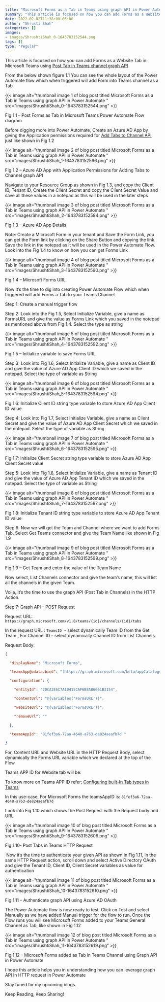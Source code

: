 ```yaml
---
title: "Microsoft Forms as a Tab in Teams using graph API in Power Automate"
summary: "This article is focused on how you can add Forms as a Website Tab in Microsoft Teams using Post Tab in Teams channel graph API"
date: 2022-02-02T11:38:00-05:00
author: "Shrusti Shah"
categories: []
images: 
- images/ShrushtiShah_0-1643783152544.png
tags: []
type: "regular"
---
```


This article is focused on how you can add Forms as a Website Tab in Microsoft Teams using [Post Tab in Teams channel graph API](https://docs.microsoft.com/en-us/graph/api/channel-post-tabs?view=graph-rest-1.0)

From the below shown figure 1.1 You can see the whole layout of the Power Automate flow which when triggered will add Form into Teams channel as a Tab

{{< image alt="thumbnail image 1 of blog post titled Microsoft Forms as a Tab in Teams using graph API in Power Automate " src="images/ShrushtiShah_0-1643783152544.png" >}}

Fig 1.1 – Post Forms as Tab in Microsoft Teams Power Automate Flow diagram

Before digging more into Power Automate, Create an Azure AD App by giving the Application permissions required for [Add Tabs to Channel API](https://docs.microsoft.com/en-us/graph/api/channel-post-tabs?view=graph-rest-1.0) just like shown in Fig 1.2

{{< image alt="thumbnail image 2 of blog post titled Microsoft Forms as a Tab in Teams using graph API in Power Automate " src="images/ShrushtiShah_1-1643783152566.png" >}}

Fig 1.2 – Azure AD App with Application Permissions for Adding Tabs to Channel graph API

Navigate to your Resource Group as shown in Fig 1.3, and copy the Client ID, Tenant ID, Create the Client Secret and copy the Client Secret Value and save all these values in a notepad as this will be used in the later steps

{{< image alt="thumbnail image 3 of blog post titled Microsoft Forms as a Tab in Teams using graph API in Power Automate " src="images/ShrushtiShah_2-1643783152584.png" >}}

Fig 1.3 – Azure AD App Details

Note: Create a Microsoft Form in your tenant and Save the Form Link, you can get the Form link by clicking on the Share Button and copying the link. Save the link in the notepad as it will be used in the Power Automate Flow. Look into the Fig 1.4 to know on how you can get Forms Link

{{< image alt="thumbnail image 4 of blog post titled Microsoft Forms as a Tab in Teams using graph API in Power Automate " src="images/ShrushtiShah_3-1643783152590.png" >}}

Fig 1.4 – Microsoft Forms URL

Now it’s the time to dig into creating Power Automate Flow which when triggered will add Forms a Tab to your Teams Channel

Step 1: Create a manual trigger flow

Step 2: Look into the Fig 1.5, Select Initialize Variable, give a name as FormsURL and give the value as Forms Link which you saved in the notepad as mentioned above from Fig 1.4. Select the type as string

{{< image alt="thumbnail image 5 of blog post titled Microsoft Forms as a Tab in Teams using graph API in Power Automate " src="images/ShrushtiShah_4-1643783152592.png" >}}

Fig 1.5 – Initialize variable to save Forms URL

Step 3: Look into Fig 1.6, Select Initialize Variable, give a name as Client ID and give the value of Azure AD App Client ID which we saved in the notepad. Select the type of variable as String

{{< image alt="thumbnail image 6 of blog post titled Microsoft Forms as a Tab in Teams using graph API in Power Automate " src="images/ShrushtiShah_5-1643783152594.png" >}}

Fig 1.6: Initialize Client ID string type variable to store Azure AD App Client ID value

Step 4: Look into Fig 1.7, Select Initialize Variable, give a name as Client Secret and give the value of Azure AD App Client Secret which we saved in the notepad. Select the type of variable as String

{{< image alt="thumbnail image 7 of blog post titled Microsoft Forms as a Tab in Teams using graph API in Power Automate " src="images/ShrushtiShah_6-1643783152595.png" >}}

Fig 1.7: Initialize Client Secret string type variable to store Azure AD App Client Secret value

Step 5: Look into Fig 1.8, Select Initialize Variable, give a name as Tenant ID and give the value of Azure AD App Tenant ID which we saved in the notepad. Select the type of variable as String

{{< image alt="thumbnail image 8 of blog post titled Microsoft Forms as a Tab in Teams using graph API in Power Automate " src="images/ShrushtiShah_7-1643783152597.png" >}}

Fig 1.8: Initialize Tenant ID string type variable to store Azure AD App Tenant ID value

Step 6: Now we will get the Team and Channel where we want to add Forms Tab, Select Get Teams connector and give the Team Name like shown in Fig 1.9

{{< image alt="thumbnail image 9 of blog post titled Microsoft Forms as a Tab in Teams using graph API in Power Automate " src="images/ShrushtiShah_8-1643783152599.png" >}}

Fig 1.9 – Get Team and enter the value of the Team Name

Now select, List Channels connector and give the team’s name, this will list all the channels in the given Team.

Voila, It’s the time to use the graph API (Post Tab in Channels) in the HTTP Action.

Step 7: Graph API – POST Request

Request URL: `https://graph.microsoft.com/v1.0/teams/{id}/channels/{id}/tabs`

In the request URL : `TeamsID`  - select dynamically Team ID from the Get Team , For Channel ID – select dynamically Channel ID from List Channels

Request Body: 

```json
{

  "displayName": "Microsoft Forms",

  "teamsApp@odata.bind": "[https://graph.microsoft.com/beta/appCatalogs/teamsApps/com.microsoft.teamspace.tab.web](https://graph.microsoft.com/beta/appCatalogs/teamsApps/com.microsoft.teamspace.tab.web)",

  "configuration": {

    "entityId": "2DCA2E6C7A10415CAF6B8AB6661B3154",

    "contentUrl": "@{variables('FormsURL')}",

    "websiteUrl": "@{variables('FormsURL')}",

    "removeUrl": ""

  },

  "teamsAppId": "81fef3a6-72aa-4648-a763-de824aeafb7d "

}
```

For, Content URL and Website URL in the HTTP Request Body, select dynamically the Forms URL variable which we declared at the top of the Flow

Teams APP ID for Website tab will be:

To know more on Teams APP ID refer; [Configuring built-In Tab types in Teams](https://docs.microsoft.com/en-us/graph/teams-configuring-builtin-tabs#:~:text=For%20document%20library%20tabs%2C%20the,tab.)

In this use-case, For Microsoft Forms the teamsAppID is: `81fef3a6-72aa-4648-a763-de824aeafb7d`

Look into Fig 1.10 which shows the Post Request with the Request body and URL

{{< image alt="thumbnail image 10 of blog post titled Microsoft Forms as a Tab in Teams using graph API in Power Automate " src="images/ShrushtiShah_9-1643783152606.png" >}}

Fig 1.10- Post Tabs in Teams HTTP Request

 Now it’s the time to authenticate your given API as shown in Fig 1.11, In the same HTTP Request action, scroll down and select Active Directory OAuth and give the Tenant ID, Client ID, Client Secret variables as value for authentication

{{< image alt="thumbnail image 11 of blog post titled Microsoft Forms as a Tab in Teams using graph API in Power Automate " src="images/ShrushtiShah_10-1643783152610.png" >}}

Fig 1.11 – Authenticate graph API using Azure AD OAuth

The Power Automate flow is now ready to test. Click on Test and select Manually as we have added Manual trigger for the flow to run. Once the Flow runs you will see Microsoft Forms added to your Teams General Channel as Tab, like shown in Fig 1.12

{{< image alt="thumbnail image 12 of blog post titled Microsoft Forms as a Tab in Teams using graph API in Power Automate " src="images/ShrushtiShah_11-1643783152619.png" >}}

Fig 1.12 – Microsoft Forms added as Tab in Teams Channel using Graph API in Power Automate

I hope this article helps you in understanding how you can leverage graph API In HTTP request in Power Automate

Stay tuned for my upcoming blogs.

Keep Reading, Keep Sharing!
